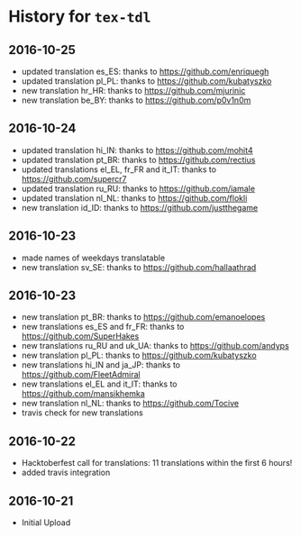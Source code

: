 # History for `tex-tdl`

## 2016-10-25
+ updated translation es_ES: thanks to https://github.com/enriquegh 
+ updated translation pl_PL: thanks to https://github.com/kubatyszko
+ new translation hr_HR: thanks to https://github.com/mjurinic
+ new translation be_BY: thanks to https://github.com/p0v1n0m

## 2016-10-24
+ updated translation hi_IN: thanks to https://github.com/mohit4
+ updated translation pt_BR: thanks to https://github.com/rectius
+ updated translations el_EL, fr_FR and it_IT: thanks to https://github.com/supercr7
+ updated translation ru_RU: thanks to https://github.com/iamale
+ updated translation nl_NL: thanks to https://github.com/flokli
+ new translation id_ID: thanks to https://github.com/justthegame

## 2016-10-23
+ made names of weekdays translatable
+ new translation sv_SE: thanks to https://github.com/hallaathrad

## 2016-10-23
+ new translation pt_BR: thanks to https://github.com/emanoelopes
+ new translations es_ES and fr_FR: thanks to https://github.com/SuperHakes
+ new translations ru_RU and uk_UA: thanks to https://github.com/andyps
+ new translation pl_PL: thanks to https://github.com/kubatyszko
+ new translations hi_IN and ja_JP: thanks to https://github.com/FleetAdmiral
+ new translations el_EL and it_IT: thanks to https://github.com/mansikhemka
+ new translation nl_NL: thanks to https://github.com/Tocive
+ travis check for new translations

## 2016-10-22
+ Hacktoberfest call for translations: 11 translations within the first 6 hours!
+ added travis integration

## 2016-10-21
+ Initial Upload

